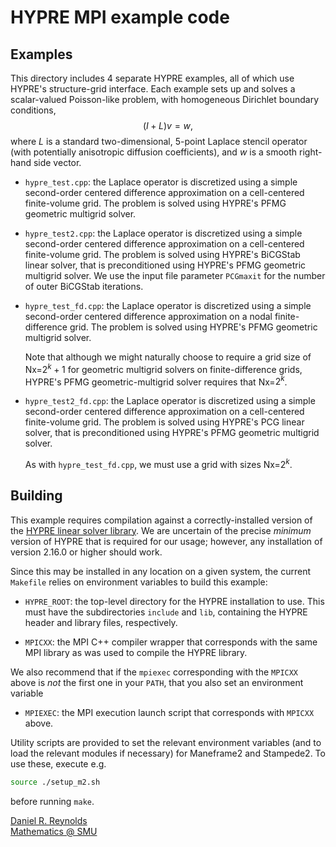 # HYPRE MPI example code

## Examples

This directory includes 4 separate HYPRE examples, all of which use HYPRE's structure-grid interface.  Each example sets up and solves a scalar-valued Poisson-like problem, with homogeneous Dirichlet boundary conditions,
$$(I + L)v = w,$$
where $L$ is a standard two-dimensional, 5-point Laplace stencil operator (with potentially anisotropic diffusion coefficients), and $w$ is a smooth right-hand side vector.

* `hypre_test.cpp`: the Laplace operator is discretized using a simple second-order centered difference approximation on a cell-centered finite-volume grid.  The problem is solved using HYPRE's PFMG geometric multigrid solver.

* `hypre_test2.cpp`: the Laplace operator is discretized using a simple second-order centered difference approximation on a cell-centered finite-volume grid.  The problem is solved using HYPRE's BiCGStab linear solver, that is preconditioned using HYPRE's PFMG geometric multigrid solver.  We use the input file parameter `PCGmaxit` for the number of outer BiCGStab iterations.

* `hypre_test_fd.cpp`: the Laplace operator is discretized using a simple second-order centered difference approximation on a nodal finite-difference grid.  The problem is solved using HYPRE's PFMG geometric multigrid solver.

  Note that although we might naturally choose to require a grid size of Nx=$2^k+1$ for geometric multigrid solvers on finite-difference grids, HYPRE's PFMG geometric-multigrid solver requires that Nx=$2^k$.

* `hypre_test2_fd.cpp`: the Laplace operator is discretized using a simple second-order centered difference approximation on a cell-centered finite-volume grid.  The problem is solved using HYPRE's PCG linear solver, that is preconditioned using HYPRE's PFMG geometric multigrid solver.

  As with `hypre_test_fd.cpp`, we must use a grid with sizes Nx=$2^k$.


## Building

This example requires compilation against a correctly-installed version of the [HYPRE linear solver library](https://github.com/hypre-space/hypre).  We are uncertain of the precise *minimum* version of HYPRE that is required for our usage; however, any installation of version 2.16.0 or higher should work.

Since this may be installed in any location on a given system, the current `Makefile` relies on environment variables to build this example:

* `HYPRE_ROOT`: the top-level directory for the HYPRE installation to use.  This must have the subdirectories `include` and `lib`, containing the HYPRE header and library files, respectively.

* `MPICXX`: the MPI C++ compiler wrapper that corresponds with the same MPI library as was used to compile the HYPRE library.

We also recommend that if the `mpiexec` corresponding with the `MPICXX` above is *not* the first one in your `PATH`, that you also set an environment variable

* `MPIEXEC`: the MPI execution launch script that corresponds with `MPICXX` above.

Utility scripts are provided to set the relevant environment variables (and to load the relevant modules if necessary) for Maneframe2 and Stampede2.  To use these, execute e.g.
``` bash
source ./setup_m2.sh 
```
before running `make`.


[Daniel R. Reynolds](https://github.com/drreynolds)  
[Mathematics @ SMU](https://www.smu.edu/math)
